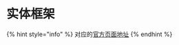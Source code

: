 # 实体框架

{% hint style="info" %}
对应的[官方页面地址](https://contributing.bitwarden.com/server/ef/)
{% endhint %}
